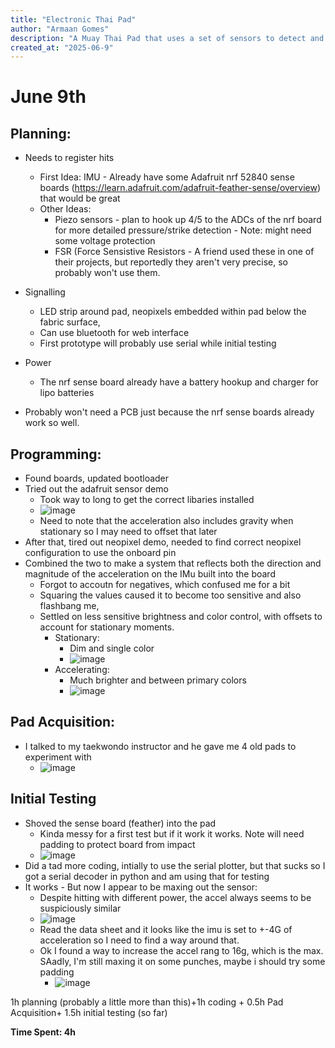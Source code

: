 ```yaml
---
title: "Electronic Thai Pad"
author: "Armaan Gomes"
description: "A Muay Thai Pad that uses a set of sensors to detect and respond to the strength of the hits."
created_at: "2025-06-9"
---
```



# June 9th
## Planning: 
- Needs to register hits
    - First Idea: IMU - Already have some Adafruit nrf 52840 sense boards (https://learn.adafruit.com/adafruit-feather-sense/overview) that would be great
    - Other Ideas:
        - Piezo sensors -  plan to hook up 4/5 to the ADCs of the nrf board for more detailed pressure/strike detection - Note: might need some voltage protection
        - FSR (Force Sensistive Resistors - A friend used these in one of their projects, but reportedly they aren't very precise, so probably won't use them.
     
- Signalling
    - LED strip around pad, neopixels embedded within pad below the fabric surface,
    - Can use bluetooth for web interface
    - First prototype will probably use serial while initial testing
 - Power
     - The nrf sense board already have a battery hookup and charger for lipo batteries
  
- Probably won't need a PCB just because the nrf sense boards already work so well.

## Programming:
- Found boards, updated bootloader
- Tried out the adafruit sensor demo
    - Took way to long to get the correct libaries installed
    -  ![image](https://github.com/user-attachments/assets/e89f43f3-7ec7-4315-a7c9-76b6738b8f1b)
    - Need to note that the acceleration also includes gravity when stationary so I may need to offset that later
-  After that, tired out neopixel demo, needed to find correct neopixel configuration to use the onboard pin
-  Combined the two to make a system that reflects both the direction and magnitude of the acceleration on the IMu built into the board
    - Forgot to accoutn for negatives, which confused me for a bit
    - Squaring the values caused it to become too sensitive and also flashbang me,
    - Settled on less sensitive brightness and color control, with offsets to account for stationary moments.
        - Stationary:
            - Dim and single color
            - ![image](https://github.com/user-attachments/assets/ef113a87-26f8-4cf1-a2cf-c42205d09bd2)
        - Accelerating:
            - Much brighter and between primary colors
            -   ![image](https://github.com/user-attachments/assets/3421a346-83bc-471d-8f4f-03a862300da3)

## Pad Acquisition:
- I talked to my taekwondo instructor and he gave me 4 old pads to experiment with
    - ![image](https://github.com/user-attachments/assets/663e797c-c21d-4c95-8435-cf039c794f55)
## Initial Testing
- Shoved the sense board (feather) into the pad
    - Kinda messy for a first test but if it work it works. Note will need padding to protect board from impact
    - ![image](https://github.com/user-attachments/assets/e4b23e65-0b41-421a-9ed2-6275a5897912)
- Did a tad more coding, intially to use the serial plotter, but that sucks so I got a serial decoder in python and am using that for testing
- It works - But now I appear to be maxing out the sensor:
    - Despite hitting with different power, the accel always seems to be suspiciously similar 
    -  ![image](https://github.com/user-attachments/assets/b2a567f2-5a4f-44a5-b573-5c6a06c486ff)
    -  Read the data sheet and it looks like the imu is set to +-4G of acceleration so I need to find a way around that.
    -  Ok I found a way to increase the accel rang to 16g, which is the max. SAadly, I'm still maxing it on some punches, maybe i should try some padding
        - ![image](https://github.com/user-attachments/assets/0a36be53-1bfc-4820-9df9-e702e593c572)
  



1h planning (probably a little more than this)+1h coding + 0.5h Pad Acquisition+ 1.5h initial testing (so far)


**Time Spent: 4h**

